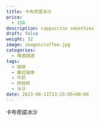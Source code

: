 ```yaml
---
title: 卡布奇諾冰沙
price:
  - 150
description: cappuccino smoothies
draft: false
weight: 32
image: images/coffee.jpg
categories:
  - 啤酒調酒
tags:
  - 咖啡
  - 義式咖啡
  - 牛奶
  - 肉桂粉
  - 冰沙
date: 2023-08-11T23:15:05+08:00
---
```


 卡布奇諾冰沙

